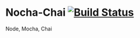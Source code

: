 # Nocha-Chai [![Build Status](https://travis-ci.org/Capocaccia/Nocha-Chai.svg?branch=master)](https://travis-ci.org/Capocaccia/Nocha-Chai)

Node, Mocha, Chai
